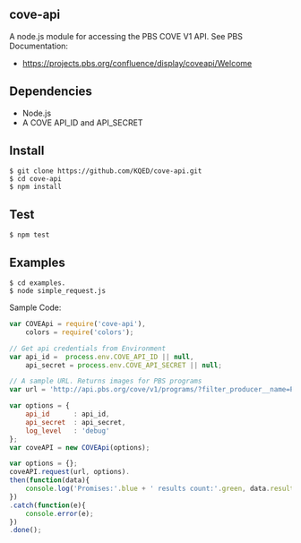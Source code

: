 ## cove-api
A node.js module for accessing the PBS COVE V1 API. See PBS Documentation:
* https://projects.pbs.org/confluence/display/coveapi/Welcome

## Dependencies
* Node.js
* A COVE API_ID and API_SECRET

## Install
```
$ git clone https://github.com/KQED/cove-api.git
$ cd cove-api
$ npm install
```
## Test
```
$ npm test
```

## Examples
```
$ cd examples.
$ node simple_request.js
```
Sample Code:
```javascript
var COVEApi = require('cove-api'),
    colors = require('colors');

// Get api credentials from Environment
var api_id =  process.env.COVE_API_ID || null,
    api_secret = process.env.COVE_API_SECRET || null;

// A sample URL. Returns images for PBS programs
var url = 'http://api.pbs.org/cove/v1/programs/?filter_producer__name=PBS&fields=associated_images';

var options = {
    api_id      : api_id,
    api_secret  : api_secret,
    log_level   : 'debug'
};
var coveAPI = new COVEApi(options);

var options = {};
coveAPI.request(url, options).
then(function(data){
    console.log('Promises:'.blue + ' results count:'.green, data.results.length);
})
.catch(function(e){
    console.error(e);
})
.done();
```
